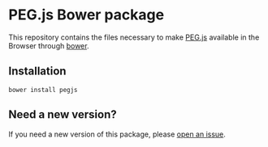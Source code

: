 PEG.js Bower package
====================

This repository contains the files necessary to make [PEG.js][pegjs]
available in the Browser through [bower][].

Installation
-------------

```
bower install pegjs
```

Need a new version?
--------------------

If you need a new version of this package, please [open an issue][issues].

[pegjs]: http://pegjs.majda.cz/
[bower]: http://bower.io/
[issues]: https://github.com/pegjs/bower/issues
